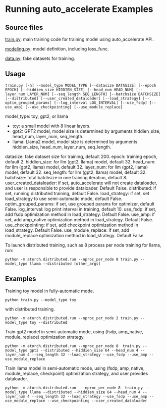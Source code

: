 # Running auto_accelerate Examples

## Source files

[train.py](./train.py): main training code for training model using auto_accelerate API.

[modeling.py](./modeling.py): model definition, including loss_func.

[data.py](./data.py): fake datasets for training.


## Usage

```
train.py [-h] --model_type MODEL_TYPE [--datasize DATASIZE] [--epoch EPOCH] [--hiddien_size HIDDIEN_SIZE] [--head_num HEAD_NUM] [--layer_num LAYER_NUM] [--seq_length SEQ_LENGTH] [--batchsize BATCHSIZE] [--distributed] [--user_created_dataloader] [--load_strategy] [--optim_grouped_params] [--log_interval LOG_INTERVAL] [--use_fsdp] [--use_amp] [--use_checkpointing] [--use_module_replace]
```

model_type: toy, gpt2, or llama


- toy: a small model with 8 linear layers.
- gpt2: GPT2 model, model size is determined by arguments hiddien_size, head_num, layer_num, seq_length.
- llama: Llama2 model, model size is determined by arguments hiddien_size, head_num, layer_num, seq_length.

datasize: fake dataset size for training, default 200.
epoch: training epoch, default 2.
hiddien_size: for llm (gpt2, llama) model, default 32.
head_num: for llm (gpt2, llama) model, default 32.
layer_num: for llm (gpt2, llama) model, default 32.
seq_length: for llm (gpt2, llama) model, default 32.
batchsize: total batchsize in one training iteration, default 8.
user_created_dataloader: if set, auto_accelerate will not create dataloader, and user is responsible to provide dataloader. Default False.
distributed: if set, running distributed training, default False.
load_strategy: if set, set load_strategy to use semi-automatic mode, default False.
optim_grouped_params: if set, use grouped params for optimizer, default False.
log_interval: log print interval in training, default 10.
use_fsdp: if set, add fsdp optimization method in load_strategy. Default False.
use_amp: if set, add amp_native optimization method in load_strategy. Default False.
use_checkpointing: if set, add checkpoint optimization method in load_strategy. Default False.
use_module_replace: if set, add module_replace optimization method in load_strategy. Default False.

To launch distributed training, such as 8 process per node training for llama,  run:

```
python -m atorch.distributed.run --nproc_per_node 8 train.py --model_type llama --distributed [other_args]
```

## Examples

Training toy model in fully-automatic mode.
```
python train.py --model_type toy
```
with distributed training.

```
python -m atorch.distributed.run --nproc_per_node 2 train.py --model_type toy --distributed
```

Train gpt2 model in semi-automatic mode, using (fsdp, amp_native, module_replace) optimization strategy.

```
python -m atorch.distributed.run --nproc_per_node 8  train.py --model_type gpt2 --distributed --hiddien_size 64 --head_num 4 --layer_num 4 --seq_length 32 --load_strategy --use_fsdp --use_amp --use_module_replace
```

Train llama model in semi-automatic mode, using (fsdp, amp_native, module_replace, checkpoint) optimization strategy, and user provides dataloader.
```
python -m atorch.distributed.run  --nproc_per_node 8  train.py --model_type llama --distributed --hiddien_size 64 --head_num 4 --layer_num 4 --seq_length 32 --load_strategy --use_fsdp --use_amp --use_module_replace --use_checkpointing --user_created_dataloader
```
